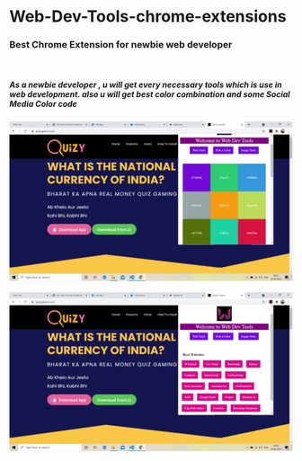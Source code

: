 # Web-Dev-Tools-chrome-extensions



<h3>Best Chrome Extension for newbie web developer</h3>
<br/>
<h5>As a newbie developer , u will get every necessary tools which is use in web development. also u will get best color combination and some Social Media Color code </h5>

![alt text](https://github.com/atanu20/Web-Dev-Tools-chrome-extensions/blob/master/two.png)
<br/>
<br/>
![alt text](https://github.com/atanu20/Web-Dev-Tools-chrome-extensions/blob/master/one.png)

